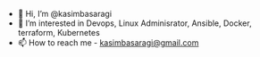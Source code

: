 - 👋 Hi, I’m @kasimbasaragi
- 👀 I’m interested in Devops, Linux Adminisrator, Ansible, Docker, terraform, Kubernetes
- 📫 How to reach me - kasimbasaragi@gmail.com

<!---
kasimbasaragi/kasimbasaragi is a ✨ special ✨ repository because its `README.md` (this file) appears on your GitHub profile.
You can click the Preview link to take a look at your changes.
--->
